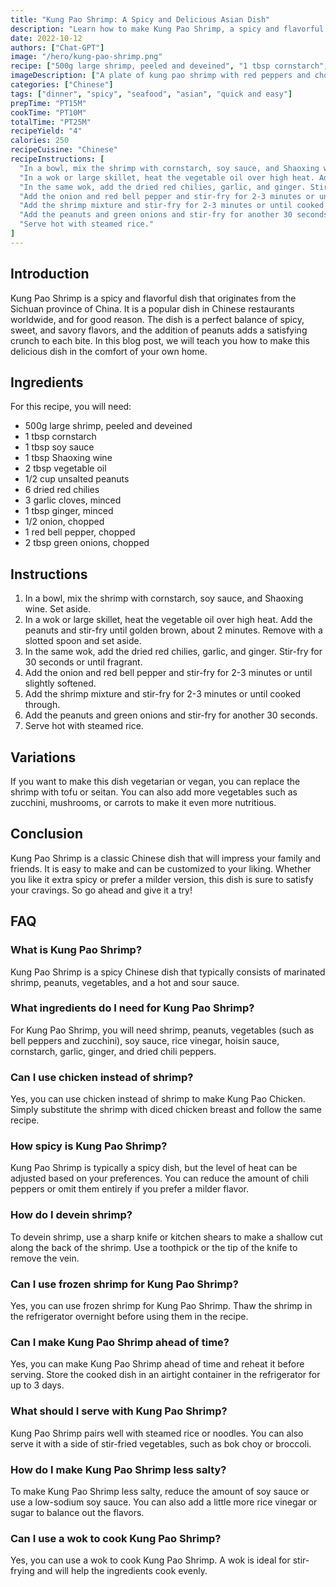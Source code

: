 ```yaml
---
title: "Kung Pao Shrimp: A Spicy and Delicious Asian Dish"
description: "Learn how to make Kung Pao Shrimp, a spicy and flavorful dish from the Chinese cuisine that will leave your taste buds tingling with excitement."
date: 2022-10-12
authors: ["Chat-GPT"]
image: "/hero/kung-pao-shrimp.png"
recipe: ["500g large shrimp, peeled and deveined", "1 tbsp cornstarch", "1 tbsp soy sauce", "1 tbsp Shaoxing wine", "2 tbsp vegetable oil", "1/2 cup unsalted peanuts", "6 dried red chilies", "3 garlic cloves, minced", "1 tbsp ginger, minced", "1/2 onion, chopped", "1 red bell pepper, chopped", "2 tbsp green onions, chopped"]
imageDescription: ["A plate of kung pao shrimp with red peppers and chopped peanuts on top"]
categories: ["Chinese"]
tags: ["dinner", "spicy", "seafood", "asian", "quick and easy"]
prepTime: "PT15M"
cookTime: "PT10M"
totalTime: "PT25M"
recipeYield: "4"
calories: 250
recipeCuisine: "Chinese"
recipeInstructions: [
  "In a bowl, mix the shrimp with cornstarch, soy sauce, and Shaoxing wine. Set aside.",
  "In a wok or large skillet, heat the vegetable oil over high heat. Add the peanuts and stir-fry until golden brown, about 2 minutes. Remove with a slotted spoon and set aside.",
  "In the same wok, add the dried red chilies, garlic, and ginger. Stir-fry for 30 seconds or until fragrant.",
  "Add the onion and red bell pepper and stir-fry for 2-3 minutes or until slightly softened.",
  "Add the shrimp mixture and stir-fry for 2-3 minutes or until cooked through.",
  "Add the peanuts and green onions and stir-fry for another 30 seconds.",
  "Serve hot with steamed rice."
]
---
```


## Introduction

Kung Pao Shrimp is a spicy and flavorful dish that originates from the Sichuan province of China. It is a popular dish in Chinese restaurants worldwide, and for good reason. The dish is a perfect balance of spicy, sweet, and savory flavors, and the addition of peanuts adds a satisfying crunch to each bite. In this blog post, we will teach you how to make this delicious dish in the comfort of your own home.

## Ingredients

For this recipe, you will need:

- 500g large shrimp, peeled and deveined
- 1 tbsp cornstarch
- 1 tbsp soy sauce
- 1 tbsp Shaoxing wine
- 2 tbsp vegetable oil
- 1/2 cup unsalted peanuts
- 6 dried red chilies
- 3 garlic cloves, minced
- 1 tbsp ginger, minced
- 1/2 onion, chopped
- 1 red bell pepper, chopped
- 2 tbsp green onions, chopped

## Instructions

1. In a bowl, mix the shrimp with cornstarch, soy sauce, and Shaoxing wine. Set aside.
2. In a wok or large skillet, heat the vegetable oil over high heat. Add the peanuts and stir-fry until golden brown, about 2 minutes. Remove with a slotted spoon and set aside.
3. In the same wok, add the dried red chilies, garlic, and ginger. Stir-fry for 30 seconds or until fragrant.
4. Add the onion and red bell pepper and stir-fry for 2-3 minutes or until slightly softened.
5. Add the shrimp mixture and stir-fry for 2-3 minutes or until cooked through.
6. Add the peanuts and green onions and stir-fry for another 30 seconds.
7. Serve hot with steamed rice.

## Variations

If you want to make this dish vegetarian or vegan, you can replace the shrimp with tofu or seitan. You can also add more vegetables such as zucchini, mushrooms, or carrots to make it even more nutritious.

## Conclusion

Kung Pao Shrimp is a classic Chinese dish that will impress your family and friends. It is easy to make and can be customized to your liking. Whether you like it extra spicy or prefer a milder version, this dish is sure to satisfy your cravings. So go ahead and give it a try!

## FAQ

### What is Kung Pao Shrimp?

Kung Pao Shrimp is a spicy Chinese dish that typically consists of marinated shrimp, peanuts, vegetables, and a hot and sour sauce.

### What ingredients do I need for Kung Pao Shrimp?

For Kung Pao Shrimp, you will need shrimp, peanuts, vegetables (such as bell peppers and zucchini), soy sauce, rice vinegar, hoisin sauce, cornstarch, garlic, ginger, and dried chili peppers.

### Can I use chicken instead of shrimp?

Yes, you can use chicken instead of shrimp to make Kung Pao Chicken. Simply substitute the shrimp with diced chicken breast and follow the same recipe.

### How spicy is Kung Pao Shrimp?

Kung Pao Shrimp is typically a spicy dish, but the level of heat can be adjusted based on your preferences. You can reduce the amount of chili peppers or omit them entirely if you prefer a milder flavor.

### How do I devein shrimp?

To devein shrimp, use a sharp knife or kitchen shears to make a shallow cut along the back of the shrimp. Use a toothpick or the tip of the knife to remove the vein.

### Can I use frozen shrimp for Kung Pao Shrimp?

Yes, you can use frozen shrimp for Kung Pao Shrimp. Thaw the shrimp in the refrigerator overnight before using them in the recipe.

### Can I make Kung Pao Shrimp ahead of time?

Yes, you can make Kung Pao Shrimp ahead of time and reheat it before serving. Store the cooked dish in an airtight container in the refrigerator for up to 3 days.

### What should I serve with Kung Pao Shrimp?

Kung Pao Shrimp pairs well with steamed rice or noodles. You can also serve it with a side of stir-fried vegetables, such as bok choy or broccoli.

### How do I make Kung Pao Shrimp less salty?

To make Kung Pao Shrimp less salty, reduce the amount of soy sauce or use a low-sodium soy sauce. You can also add a little more rice vinegar or sugar to balance out the flavors.

### Can I use a wok to cook Kung Pao Shrimp?

Yes, you can use a wok to cook Kung Pao Shrimp. A wok is ideal for stir-frying and will help the ingredients cook evenly.